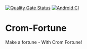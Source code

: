 [![Quality Gate Status](https://sonarcloud.io/api/project_badges/measure?project=com.sundbybergsit.cromfortune&metric=alert_status)](https://sonarcloud.io/dashboard?id=com.sundbybergsit.cromfortune)
[![Android CI](https://github.com/alwa/Crom-Fortune/actions/workflows/android.yml/badge.svg?branch=master)](https://github.com/alwa/Crom-Fortune/actions/workflows/android.yml)

# Crom-Fortune
Make a fortune - With Crom Fortune!
